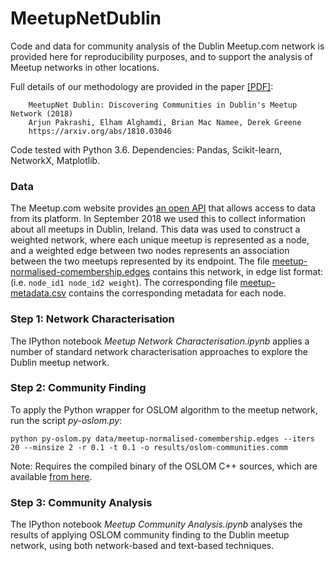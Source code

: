 MeetupNetDublin
===============

Code and data for community analysis of the Dublin Meetup.com network is provided here for reproducibility purposes, and to support the analysis of Meetup networks in other locations.

Full details of our methodology are provided in the paper [[PDF]](https://arxiv.org/pdf/1810.03046.pdf):

        MeetupNet Dublin: Discovering Communities in Dublin's Meetup Network (2018)
        Arjun Pakrashi, Elham Alghamdi, Brian Mac Namee, Derek Greene
        https://arxiv.org/abs/1810.03046

Code tested with Python 3.6. Dependencies: Pandas, Scikit-learn, NetworkX, Matplotlib.

### Data

The Meetup.com website provides [an open API](https://www.meetup.com/meetup_api/) that allows access to data from its platform. In September 2018 we used this to collect information about all meetups in Dublin, Ireland. This data was used to construct a weighted network, where each unique meetup is represented as a node, and a weighted edge between two nodes represents an association between the two meetups represented by its endpoint. The file [meetup-normalised-comembership.edges](data/meetup-normalised-comembership.edges) contains this network, in edge list format: (i.e. `node_id1 node_id2 weight`). The corresponding file [meetup-metadata.csv](data/meetup-metadata.csv) contains the corresponding metadata for each node.

### Step 1: Network Characterisation

The IPython notebook *Meetup Network Characterisation.ipynb* applies a number of standard network characterisation approaches to explore the Dublin meetup network.

### Step 2: Community Finding

To apply the Python wrapper for OSLOM algorithm to the meetup network, run the script *py-oslom.py*:

	python py-oslom.py data/meetup-normalised-comembership.edges --iters 20 --minsize 2 -r 0.1 -t 0.1 -o results/oslom-communities.comm

Note: Requires the compiled binary of the OSLOM C++ sources, which are available [from here](http://www.oslom.org/software.htm).

### Step 3: Community Analysis

The IPython notebook *Meetup Community Analysis.ipynb* analyses the results of applying OSLOM community finding to the Dublin meetup network, using both network-based and text-based techniques.


